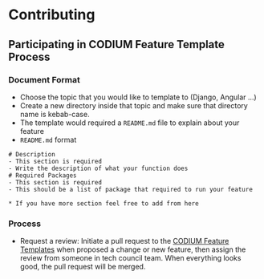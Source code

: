 # Contributing
## Participating in CODIUM Feature Template Process
### Document Format
- Choose the topic that you would like to template to (Django, Angular ...)
- Create a new directory inside that topic and make sure that directory name is kebab-case.
- The template would required a `README.md` file to explain about your feature
- `README.md` format
```
# Description
- This section is required
- Write the description of what your function does
# Required Packages
- This section is required
- This should be a list of package that required to run your feature

* If you have more section feel free to add from here
```

### Process
- Request a review: Initiate a pull request to the [CODIUM Feature Templates](https://github.com/C0D1UM/feature-templates) when proposed a change or new feature, then assign the review from someone in tech council team. When everything looks good, the pull request will be merged.
